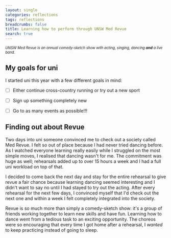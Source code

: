 ```yaml
---
layout: single
categories: reflections
tags: reflections
breadcrumbs: false
title: Learning how to perform through UNSW Med Revue
search: true
---
```


*<span style="font-size: 0.8em">UNSW Med Revue is an annual comedy-sketch show with acting, singing, dancing **and** a live band.</span>*

## My goals for uni

I started uni this year with a few different goals in mind:
- [ ] Either continue cross-country running or try out a new sport
- [ ] Sign up something completely new
- [ ] Go to as many events as possible!!!


## Finding out about Revue

Two days into uni someone convinced me to check out a society called Med Revue. I felt so out of place because I had never tried dancing before. As I watched everyone learning really easily while I struggled on the most simple moves, I realised that dancing wasn't for me. The commitment was huge as well; rehearsals added up to over 15 hours a week and I had a full uni workload on top of that.

I decided to come back the next day and stay for the entire rehearsal to give revue a fair chance because learning dancing seemed interesting and I didn't want to say no until I had stayed to try out the acting. After every rehearsal for the next few days, I convinced myself that I'd check out the next one and within a week I felt completely integrated into the society.

Revue is so much more than simply a comedy-sketch show: it's a group of friends working together to learn new skills and have fun. Learning how to dance went from a tedious task to an exciting opportunity. The choreos were so encouraging that every time I got home after a rehearsal, I *wanted* to keep practicing instead of going to sleep.